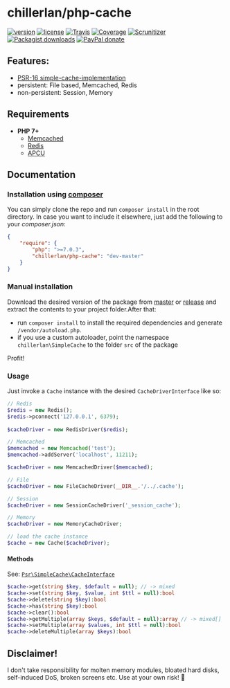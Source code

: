# chillerlan/php-cache

[![version][packagist-badge]][packagist]
[![license][license-badge]][license]
[![Travis][travis-badge]][travis]
[![Coverage][coverage-badge]][coverage]
[![Scrunitizer][scrutinizer-badge]][scrutinizer]
[![Packagist downloads][downloads-badge]][downloads]
[![PayPal donate][donate-badge]][donate]

[packagist-badge]: https://img.shields.io/packagist/v/chillerlan/php-cache.svg?style=flat-square
[packagist]: https://packagist.org/packages/chillerlan/php-cache
[license-badge]: https://img.shields.io/github/license/chillerlan/php-cache.svg?style=flat-square
[license]: https://github.com/chillerlan/php-cache/blob/master/LICENSE
[travis-badge]: https://img.shields.io/travis/chillerlan/php-cache.svg?style=flat-square
[travis]: https://travis-ci.org/chillerlan/php-cache
[coverage-badge]: https://img.shields.io/codecov/c/github/chillerlan/php-cache.svg?style=flat-square
[coverage]: https://codecov.io/github/chillerlan/php-cache
[scrutinizer-badge]: https://img.shields.io/scrutinizer/g/chillerlan/php-cache.svg?style=flat-square
[scrutinizer]: https://scrutinizer-ci.com/g/chillerlan/php-cache
[downloads-badge]: https://img.shields.io/packagist/dt/chillerlan/php-cache.svg?style=flat-square
[downloads]: https://packagist.org/packages/chillerlan/php-cache/stats
[donate-badge]: https://img.shields.io/badge/donate-paypal-ff33aa.svg?style=flat-square
[donate]: https://www.paypal.com/cgi-bin/webscr?cmd=_s-xclick&hosted_button_id=WLYUNAT9ZTJZ4

## Features:
 - [PSR-16 simple-cache-implementation](https://github.com/php-fig/fig-standards/blob/master/accepted/PSR-16-simple-cache.md)
 - persistent: File based, Memcached, Redis
 - non-persistent: Session, Memory 

## Requirements
 - **PHP 7+**
   - [Memcached](http://php.net/manual/en/book.memcached.php)
   - [Redis](https://github.com/phpredis/phpredis/)
   - [APCU](http://php.net/manual/en/book.apcu.php)
   
## Documentation
### Installation using [composer](https://getcomposer.org)
You can simply clone the repo and run `composer install` in the root directory. 
In case you want to include it elsewhere, just add the following to your *composer.json*:
```json
{
	"require": {
		"php": ">=7.0.3",
		"chillerlan/php-cache": "dev-master"
	}
}
```

### Manual installation
Download the desired version of the package from [master](https://github.com/codemasher/php-cache/archive/master.zip) or 
[release](https://github.com/codemasher/php-cache/releases) and extract the contents to your project folder.After that:
  - run `composer install` to install the required dependencies and generate `/vendor/autoload.php`.
  - if you use a custom autoloader, point the namespace `chillerlan\SimpleCache` to the folder `src` of the package 

Profit!

### Usage
Just invoke a `Cache` instance with the desired `CacheDriverInterface` like so:
```php
// Redis
$redis = new Redis();
$redis->pconnect('127.0.0.1', 6379);
		
$cacheDriver = new RedisDriver($redis);

// Memcached
$memcached = new Memcached('test');
$memcached->addServer('localhost', 11211);

$cacheDriver = new MemcachedDriver($memcached);

// File
$cacheDriver = new FileCacheDriver(__DIR__.'/../.cache');

// Session
$cacheDriver = new SessionCacheDriver('_session_cache');

// Memory
$cacheDriver = new MemoryCacheDriver;

// load the cache instance
$cache = new Cache($cacheDriver);

```

#### Methods
See: [`Psr\SimpleCache\CacheInterface`](https://github.com/php-fig/simple-cache/blob/master/src/CacheInterface.php)

```php
$cache->get(string $key, $default = null); // -> mixed
$cache->set(string $key, $value, int $ttl = null):bool
$cache->delete(string $key):bool
$cache->has(string $key):bool
$cache->clear():bool
$cache->getMultiple(array $keys, $default = null):array // -> mixed[]
$cache->setMultiple(array $values, int $ttl = null):bool
$cache->deleteMultiple(array $keys):bool
```

## Disclaimer!
I don't take responsibility for molten memory modules, bloated hard disks, self-induced DoS, broken screens etc. Use at your own risk! :see_no_evil:

